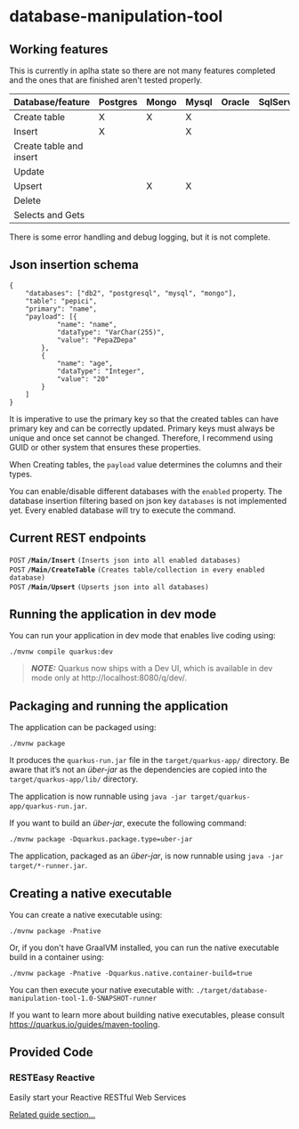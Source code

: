 # database-manipulation-tool

## Working features

This is currently in aplha state so there are not many features completed and the ones that are finished aren't tested properly.

| Database/feature        	 | Postgres 	 | Mongo 	 | Mysql 	 | Oracle 	 | SqlServer 	 | Db2 	 |
|---------------------------|------------|---------|---------|----------|-------------|-------|
| Create table            	 | X    	     | X   	   | X   	   | 	        | 	           | 	     |
| Insert                  	 | X    	     | 	       | X   	   | 	        | 	           | 	     |
| Create table and insert 	 | 	          | 	       | 	       | 	        | 	           | 	     |
| Update                  	 | 	          | 	       | 	       | 	        | 	           | 	     |
| Upsert                  	 | 	          | X   	   | X   	   | 	        | 	           | 	     |
| Delete                  	 | 	          | 	       | 	       | 	        | 	           | 	     |
| Selects and Gets        	 | 	          | 	       | 	       | 	        | 	           | 	     |

There is some error handling and debug logging, but it is not complete. 
## Json insertion schema
```
{
	"databases": ["db2", "postgresql", "mysql", "mongo"],
	"table": "pepici",
	"primary": "name",
	"payload": [{
            "name": "name",
            "dataType": "VarChar(255)",
            "value": "PepaZDepa"
        },
        {
            "name": "age",
            "dataType": "Integer",
            "value": "20"
        }
    ]
}
```

It is imperative to use the primary key so that the created tables can have primary key and can be correctly updated.
Primary keys must always be unique and once set cannot be changed. Therefore, I recommend using GUID or other system that ensures these properties.

When Creating tables, the `payload` value determines the columns and their types.

You can enable/disable different databases with the `enabled` property. The database insertion filtering based on json key `databases` is not implemented yet. Every enabled database will try to execute the command.

## Current REST endpoints

 <summary><code>POST</code> <code><b>/Main/Insert</b></code> <code>(Inserts json into all enabled databases)</code></summary>
<summary><code>POST</code> <code><b>/Main/CreateTable</b></code> <code>(Creates table/collection in every enabled database)</code></summary>
<summary><code>POST</code> <code><b>/Main/Upsert</b></code> <code>(Upserts json into all databases)</code></summary>


## Running the application in dev mode

You can run your application in dev mode that enables live coding using:

```shell script
./mvnw compile quarkus:dev
```

> **_NOTE:_**  Quarkus now ships with a Dev UI, which is available in dev mode only at http://localhost:8080/q/dev/.

## Packaging and running the application

The application can be packaged using:

```shell script
./mvnw package
```

It produces the `quarkus-run.jar` file in the `target/quarkus-app/` directory.
Be aware that it’s not an _über-jar_ as the dependencies are copied into the `target/quarkus-app/lib/` directory.

The application is now runnable using `java -jar target/quarkus-app/quarkus-run.jar`.

If you want to build an _über-jar_, execute the following command:

```shell script
./mvnw package -Dquarkus.package.type=uber-jar
```

The application, packaged as an _über-jar_, is now runnable using `java -jar target/*-runner.jar`.

## Creating a native executable

You can create a native executable using:

```shell script
./mvnw package -Pnative
```

Or, if you don't have GraalVM installed, you can run the native executable build in a container using:

```shell script
./mvnw package -Pnative -Dquarkus.native.container-build=true
```

You can then execute your native executable with: `./target/database-manipulation-tool-1.0-SNAPSHOT-runner`

If you want to learn more about building native executables, please consult https://quarkus.io/guides/maven-tooling.

## Provided Code

### RESTEasy Reactive

Easily start your Reactive RESTful Web Services

[Related guide section...](https://quarkus.io/guides/getting-started-reactive#reactive-jax-rs-resources)
